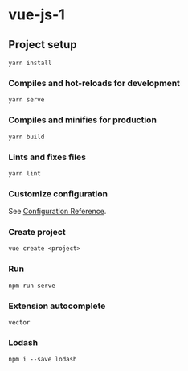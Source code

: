 # vue-js-1

## Project setup
```
yarn install
```

### Compiles and hot-reloads for development
```
yarn serve
```

### Compiles and minifies for production
```
yarn build
```

### Lints and fixes files
```
yarn lint
```

### Customize configuration
See [Configuration Reference](https://cli.vuejs.org/config/).

### Create project
```
vue create <project>
```

### Run
```
npm run serve
```

### Extension autocomplete
```
vector
```

### Lodash
```
npm i --save lodash
```
